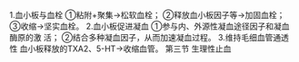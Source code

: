 1.血小板与血栓
①粘附+聚集→松软血栓；
②释放血小板因子等→加固血栓；
③收缩→坚实血栓。
2.血小板促进凝血
①参与内、外源性凝血途径因子和凝血酶原的激
活；
②结合多种凝血因子，从而加速凝血过程。
3.维持毛细血管通透性
血小板释放的TXA2、5-HT→收缩血管。
第三节 生理性止血